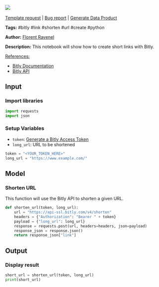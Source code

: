 <a href="https://app.naas.ai/user-redirect/naas/downloader?url=https://raw.githubusercontent.com/jupyter-naas/awesome-notebooks/master/Bitly/Bitly_Create_Links.ipynb" target="_parent"><img src="https://naasai-public.s3.eu-west-3.amazonaws.com/open_in_naas.svg"/></a><br><br><a href="https://github.com/jupyter-naas/awesome-notebooks/issues/new?assignees=&labels=&template=template-request.md&title=Tool+-+Action+of+the+notebook+">Template request</a> | <a href="https://github.com/jupyter-naas/awesome-notebooks/issues/new?assignees=&labels=bug&template=bug_report.md&title=Bitly+-+Create+Links:+Error+short+description">Bug report</a> | <a href="https://app.naas.ai/user-redirect/naas/downloader?url=https://raw.githubusercontent.com/jupyter-naas/awesome-notebooks/master/Naas/Naas_Start_data_product.ipynb" target="_parent">Generate Data Product</a>

**Tags:** #bitly #link #shorten #url #create #python

**Author:** [Florent Ravenel](https://www.linkedin.com/in/florent-ravenel/)

**Description:** This notebook will show how to create short links with Bitly.

<u>References:</u>
- [Bitly Documentation](https://dev.bitly.com/v4_documentation.html)
- [Bitly API](https://dev.bitly.com/get_started.html)

## Input

### Import libraries


```python
import requests
import json
```

### Setup Variables
- `token`: [Generate a Bitly Access Token](https://dev.bitly.com/get_started.html)
- `long_url`: URL to be shortened


```python
token = "<YOUR_TOKEN_HERE>"
long_url = "https://www.example.com/"
```

## Model

### Shorten URL

This function will use the Bitly API to shorten a given URL.


```python
def shorten_url(token, long_url):
    url = "https://api-ssl.bitly.com/v4/shorten"
    headers = {"Authorization": "Bearer " + token}
    payload = {"long_url": long_url}
    response = requests.post(url, headers=headers, json=payload)
    response_json = response.json()
    return response_json["link"]
```

## Output

### Display result


```python
short_url = shorten_url(token, long_url)
print(short_url)
```

 
